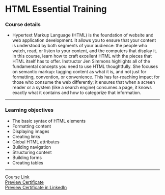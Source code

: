 # HTML Essential Training
### Course details
- Hypertext Markup Language (HTML) is the foundation of website and web application development. It allows you to ensure that your content is understood by both segments of your audience: the people who watch, read, or listen to your content, and the computers that display it. In this course, learn how to craft excellent HTML with the pieces that HTML itself has to offer. Instructor Jen Simmons highlights all of the fundamental concepts you need to use HTML thoughtfully. She focuses on semantic markup: tagging content as what it is, and not just for formatting, convention, or convenience. This has far-reaching impact for those who consume the web differently; it ensures that when a screen reader or a system (like a search engine) consumes a page, it knows exactly what it contains and how to categorize that information.
---
### Learning objectives
- The basic syntax of HTML elements
- Formatting content
- Displaying images
- Creating links
- Global HTML attributes
- Building navigation
- Structuring content
- Building forms
- Creating tables
-------------------------------
[Course Link](https://www.linkedin.com/learning/html-essential-training-4)
<br>[Preview Certificate](https://drive.google.com/file/d/1WsWPbgyEyK6K7Dwo1Ax4ACRFzxpPBOZk/view?usp=sharing)
<br>[Preview Certificate in LinkedIn](https://www.linkedin.com/learning/certificates/66bc02188ee9e814b3fb2eef508207892e89c60a5ac7f9967798523069569d67?trk=share_certificate)
